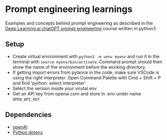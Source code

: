 # Prompt engineering learnings
Examples and concepts behind prompt engineering as described in the [Deep Learning.ai chatGPT prompt engineering](https://learn.deeplearning.ai/courses/chatgpt-prompt-eng/) course written in python3

## Setup
- Create virtual environment with `python3 -m venv myenv` and run it in the terminal with `source myenv/bin/activate`. Command prompt should then show the name of the environment before the working directory.
- If getting import errors from pylance in the code, make sure VSCode is using the right interpreter. Open Command Palette with Cmd + Shift + P and find 'python: select interpreter'
- Select the version inside your virutal env
- Get an API key from openai.com and store in .env under name `OPEN_API_KEY`

## Dependencies
- [openAI](https://pypi.org/project/openai/)
- [Python dotenv](https://pypi.org/project/python-dotenv/)